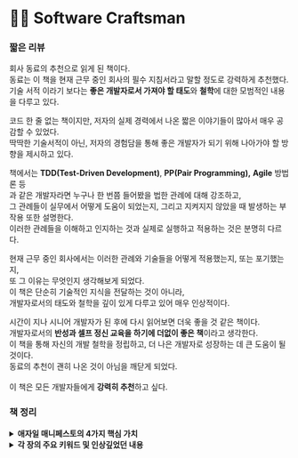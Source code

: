 # 👨‍🏫 Software Craftsman

### 짧은 리뷰

회사 동료의 추천으로 읽게 된 책이다. \
동료는 이 책을 현재 근무 중인 회사의 필수 지침서라고 말할 정도로 강력하게 추천했다. \
기술 서적 이라기 보다는 **좋은 개발자로서 가져야 할 태도**와 **철학**에 대한 모범적인 내용을 다루고 있다.

코드 한 줄 없는 책이지만, 저자의 실제 경력에서 나온 짧은 이야기들이 많아서 매우 공감할 수 있었다. \
딱딱한 기술서적이 아닌, 저자의 경험담을 통해 좋은 개발자가 되기 위해 나아가야 할 방향을 제시하고 있다.

책에서는 **TDD(Test-Driven Development)**, **PP(Pair Programming),** **Agile** 방법론 등\
과 같은 개발자라면 누구나 한 번쯤 들어봤을 법한 관례에 대해 강조하고, \
그 관례들이 실무에서 어떻게 도움이 되었는지, 그리고 지켜지지 않았을 때 발생하는 부작용 또한 설명한다. \
이러한 관례들을 이해하고 인지하는 것과 실제로 실행하고 적용하는 것은 분명히 다르다.

현재 근무 중인 회사에서는 이러한 관례와 기술들을 어떻게 적용했는지, 또는 포기했는지, \
또 그 이유는 무엇인지 생각해보게 되었다. \
이 책은 단순히 기술적인 지식을 전달하는 것이 아니라, \
개발자로서의 태도와 철학을 깊이 있게 다루고 있어 매우 인상적이다.

시간이 지나 시니어 개발자가 된 후에 다시 읽어보면 더욱 좋을 것 같은 책이다. \
개발자로서의 **반성과 셀프 정신 교육을 하기에 더없이 좋은 책**이라고 생각한다. \
이 책을 통해 자신의 개발 철학을 정립하고, 더 나은 개발자로 성장하는 데 큰 도움이 될 것이다. \
동료의 추천이 괜히 나온 것이 아님을 깨닫게 되었다. \
\
이 책은 모든 개발자들에게 **강력히 추천**하고 싶다.

### 책 정리

<details>

<summary><strong>애자일 매니페스토의 4가지 핵심 가치</strong></summary>

* **개인과 상호작용**을 프로세스와 도구보다 중시한다.
* **작동하는 소프트웨어**를 포괄적인 문서보다 중시한다.
* **고객과의 협력**을 계약 협상보다 중시한다.
* **변화에 대응하는 것**을 계획을 따르는 것보다 중시한다.

</details>

<details>

<summary><strong>각 장의 주요 키워드 및 인상깊었던 내용</strong></summary>

**1부-------------------------------------------------------------------------------------------**

* **애자일**: \
  애자일 변혁은 가짜라는 이야기. 프로젝트 매니저들이 스크럼 마스터로 변신하고, \
  애자일은 기존의 작업 방식을 새 이름으로 부르는 것일 뿐
* **소프트웨어 장인정신**: \
  소프트웨어 장인정신 선언문 소개.
* **소프트웨어 장인의 태도**: \
  최신 기술을 따라가는 것에 대해.
* **작동하는 소프트웨어**: \
  "작동하는 소프트웨어는 충분하지 않다." 기존 코드를 건드리는 것을 두려워하는 이유.
* **영웅, 선의, 그리고 프로페셔널**: \
  "아니요"라고 말하고 대안을 제시하는 법.
* **기술적 실천**: \
  XP 실천 소개.
* **긴 여정**: \
  "돈이 문제가 아니라면, 지식 근로자들은 자율성, 숙련, 목적에 의해 동기부여된다."

**2부-------------------------------------------------------------------------------------------**

* **채용**: \
  첫 세 장은 채용에 대한 이야기. 변화의 첫 단계.
* **소프트웨어 장인 면접**: \
  "면접은 양방향이다."
* **면접 안티패턴**: \
  후보자를 바보로 만드는 실수를 피하라.
* **낮은 사기 비용**: \
  사기를 잃고, 열정을 주입해 회복하는 방법.
* **학습 문화**: \
  회사 내 학습 문화를 조성하라.
* **기술적 변화 주도**: \
  회의론자 유형.
* **실용적 장인정신**: \
  "코드를 거의 조용히 변경할 수 있을 정도로 마음을 바꿀 수 있다."
* **소프트웨어 장인의 경력**: \
  열정이 핵심&#x20;

**인상 깊었던 내용-------------------------------------------------------------------------------**

* 다이어그램과 명세가 가장 중요하다는 생각, 개발자는 공장 노동자와 같다는 인식.
* 이해할 수 없는 코드, 극단적으로 일반화된 코드 작성에 관한 이야기
* 정치 게임에 빠져 관리자가 되려는 사람들.
* "아니요"라고 말하고 대안을 제시하는 법.

</details>
